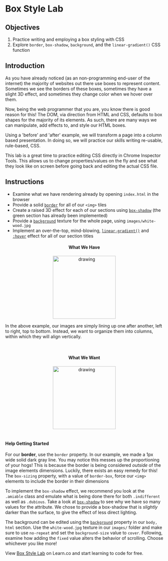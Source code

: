 # Box Style Lab

## Objectives

1. Practice writing and employing a box styling with CSS
2. Explore `border`, `box-shadow`, `background`, and the `linear-gradient()` CSS function


## Introduction

As you have already noticed (as an non-programming end-user of the internet)
the majority of websites out there use boxes to represent content. Sometimes we
see the borders of these boxes, sometimes they have a slight 3D effect, and
sometimes they change color when we hover over them. 

Now, being the web programmer that you are, you know there is good reason for
this! The DOM, via direction from HTML and CSS, defaults to box shapes for the
majority of its elements. As such, there are many ways we can manipulate, add
effects to, and style our HTML boxes.

Using a 'before' and 'after' example, we will transform a page into a column
based presentation. In doing so, we will practice our skills writing re-usable,
rule-based, CSS. 

This lab is a great time to practice editing CSS directly in Chrome Inspector
Tools. This allows us to change properties/values on the fly and see what they
look like on screen before going back and editing the actual CSS file. 


## Instructions

- Examine what we have rendering already by opening `index.html` in the browser
- Provide a solid [`border`][border] for all of our `<img>` tiles
- Create a raised 3D effect for each of our sections using [`box-shadow`][box-shadow] (the green section has already been implemented)
- Provide a [`background`][background] texture for the whole page, using `images/white-wood.jpg`
- Implement an over-the-top, mind-blowing, [`linear-gradient()`][linear-gradient] and [`:hover`][hover] effect for all of our section titles


<div align="center">
  <h4>What We Have</h4>
  <img src="https://curriculum-content.s3.amazonaws.com/fewds-css/box-style-lab-incomplete.png" alt="drawing" width="200px"/>
</div>

In the above example, our images are simply lining up one after another, left to
right, top to bottom. Instead, we want to organize them into columns, within
which they will align vertically.

<div align="center"><br>
  <h4>What We Want</h4>
  <img src="https://curriculum-content.s3.amazonaws.com/fewds-css/box-style-lab-complete.png" alt="drawing" width="200px"/>
</div><br>


#### Help Getting Started

For our **border**, use the `border` property. In our example, we made a 1px
wide solid dark gray line. You may notice this messes up the proportioning of
your hogs! This is because the border is being considered _outside_ of the image
elements dimensions. Luckily, there exists an easy remedy for this! The
`box-sizing` property, with a value of `border-box`, force our `<img>` elements
to include the border in their dimensions

To implement the `box-shadow` effect, we recommend you look at the `.amiable`
class and emulate what is being done there for both `.indifferent` as well as
`.dubious`. Take a look at [`box-shadow`][box-shadow] to see why we have so many
values for the attribute. We chose to provide a box-shadow that is _slightly_
darker than the surface, to give the effect of less direct lighting.  

The background can be edited using the [`background`][background] property in our `body, html` section. Use the `white-wood.jpg` texture in our `images/` folder and make sure to use `no-repeat` and set the `background-size` value to `cover`. Following, examine how adding the `fixed` value alters the behavior of scrolling. Choose whichever you like more!

<!-- need to add linear gradient section --> 
<!-- 
Implement an over-the-top, mind-blowing, [`linear-gradient()`][linear-gradient] and [`:hover`][hover] effect for all of our section titles

h4.amiable {
  background: linear-gradient(
    to right,
    #118833,
    /* #66ee88 */
    #fff
  );
} -->


<p data-visibility='hidden'>View <a href='https://learn.co/lessons/box-style-lab' title='Box Style Lab'>Box Style Lab</a> on Learn.co and start learning to code for free.</p>

[linear-gradient]: https://developer.mozilla.org/en-US/docs/Web/CSS/linear-gradient
[hover]: https://www.w3schools.com/cssref/sel_hover.asp
[box-shadow]: https://www.w3schools.com/cssref/css3_pr_box-shadow.asp
[background]: https://www.w3schools.com/css/css_background.asp
[border]: https://www.w3schools.com/css/css_border.asp
